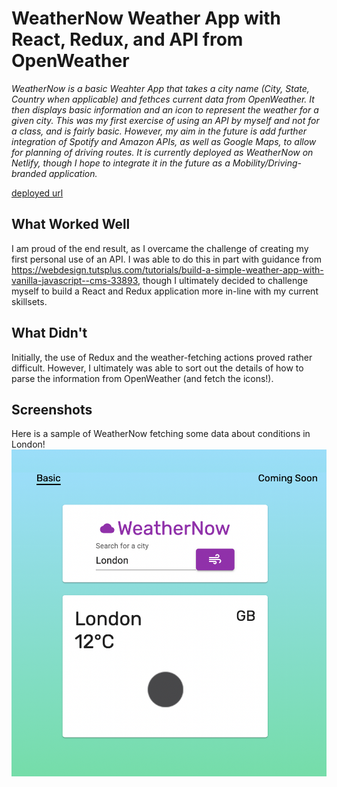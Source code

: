# WeatherNow Weather App with React, Redux, and API from OpenWeather

*WeatherNow is a basic Weahter App that takes a city name (City, State, Country when applicable) and fethces current data from OpenWeather. It then displays basic information and an icon to represent the weather for a given city. This was my first exercise of using an API by myself and not for a class, and is fairly basic. However, my aim in the future is add further integration of Spotify and Amazon APIs, as well as Google Maps, to allow for planning of driving routes. It is currently deployed as WeatherNow on  Netlify, though I hope to integrate it in the future as a Mobility/Driving-branded application.*

[deployed url](https://sensational-squirrel-276603.netlify.app/)

## What Worked Well
I am proud of the end result, as I overcame the challenge of creating my first personal use of an API. I was able to do this in part with guidance from https://webdesign.tutsplus.com/tutorials/build-a-simple-weather-app-with-vanilla-javascript--cms-33893, though I ultimately decided to challenge myself to build a React and Redux application more in-line with my current skillsets.

## What Didn't
Initially, the use of Redux and the weather-fetching actions proved rather difficult. However, I ultimately was able to sort out the details of how to parse the information from OpenWeather (and fetch the icons!).

## Screenshots

Here is a sample of WeatherNow fetching some data about conditions in London!
![London Screenshot](src/img/londonsample.png)
